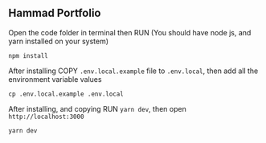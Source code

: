 ## Hammad Portfolio

Open the code folder in terminal then RUN (You should have node js, and yarn installed on your system)

```
npm install
```

After installing COPY `.env.local.example` file to `.env.local`, then add all the environment variable values

```
cp .env.local.example .env.local
```

After installing, and copying RUN `yarn dev`, then open `http://localhost:3000`

```
yarn dev
```
